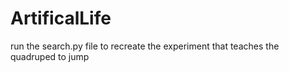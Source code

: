 # ArtificalLife
run the search.py file to recreate the experiment that teaches the quadruped to jump
